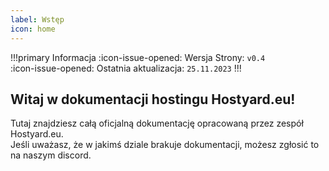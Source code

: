 ```yaml
---
label: Wstęp
icon: home
---
```


!!!primary Informacja
:icon-issue-opened: Wersja Strony: `v0.4`<br>
:icon-issue-opened: Ostatnia aktualizacja: `25.11.2023`
!!!

## Witaj w dokumentacji hostingu Hostyard.eu!

Tutaj znajdziesz całą oficjalną dokumentację opracowaną przez zespół Hostyard.eu.<br>
Jeśli uważasz, że w jakimś dziale brakuje dokumentacji, możesz zgłosić to na naszym discord.

